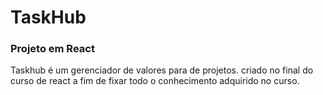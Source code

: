 # TaskHub
### Projeto em React
 Taskhub é um gerenciador de valores para de projetos. criado no final do curso de react a fim de fixar todo o conhecimento adquirido no curso.
